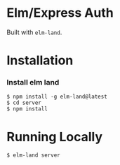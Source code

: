 # Elm/Express Auth

Built with `elm-land`.

# Installation

### Install elm land
```
$ npm install -g elm-land@latest
$ cd server
$ npm install
```

# Running Locally
```
$ elm-land server
```